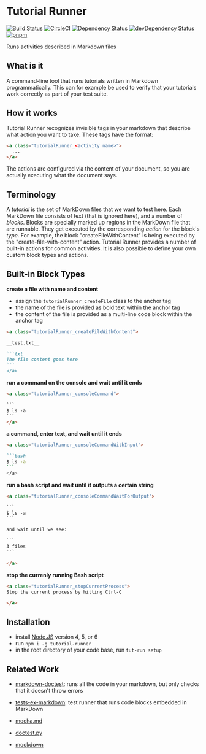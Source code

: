 # Tutorial Runner

[![Build Status](https://travis-ci.org/Originate/tutorial-runner.svg?branch=master)](https://travis-ci.org/Originate/tutorial-runner)
[![CircleCI](https://circleci.com/gh/Originate/tutorial-runner.svg?style=shield&circle-token=9ce35ed1cb30eb92c08211015f019fde2a0973a1)](https://circleci.com/gh/Originate/tutorial-runner)
[![Dependency Status](https://david-dm.org/originate/tutorial-runner.svg)](https://david-dm.org/originate/tutorial-runner)
[![devDependency Status](https://david-dm.org/originate/tutorial-runner/dev-status.svg)](https://david-dm.org/originate/tutorial-runner#info=devDependencies)
[![pnpm](https://img.shields.io/badge/pnpm-compatible-brightgreen.svg)](https://github.com/rstacruz/pnpm)



Runs activities described in Markdown files


## What is it

A command-line tool that runs tutorials written in Markdown programmatically.
This can for example be used to verify that your tutorials work correctly
as part of your test suite.


## How it works

Tutorial Runner recognizes invisible tags in your markdown
that describe what action you want to take.
These tags have the format:

```html
<a class="tutorialRunner_<activity name>">
  ...
</a>
```

The actions are configured via the content of your document,
so you are actually executing what the document says.


## Terminology

A _tutorial_ is the set of MarkDown files that we want to test here.
Each MarkDown file consists of text (that is ignored here),
and a number of _blocks_.
Blocks are specially marked up regions in the MarkDown file that are runnable.
They get executed by the corresponding _action_ for the block's _type_.
For example, the block "createFileWithContent"
is being executed by the "create-file-with-content" action.
Tutorial Runner provides a number of built-in actions for common activities.
It is also possible to define your own custom block types and actions.


## Built-in Block Types

__create a file with name and content__
* assign the `tutorialRunner_createFile` class to the anchor tag
* the name of the file is provided as bold text within the anchor tag
* the content of the file is provided as a multi-line code block within the anchor tag

```markdown
<a class="tutorialRunner_createFileWithContent">

__test.txt__

```txt
The file content goes here
`​``
</a>
```

__run a command on the console and wait until it ends__

```markdown
<a class="tutorialRunner_consoleCommand">

`​``
$ ls -a
`​``
</a>
```

__a command, enter text, and wait until it ends__

```markdown
<a class="tutorialRunner_consoleCommandWithInput">

```bash
$ ls -a
`​``
</a>
```

__run a bash script and wait until it outputs a certain string__

```markdown
<a class="tutorialRunner_consoleCommandWaitForOutput">

`​``
$ ls -a
`​``

and wait until we see:

`​``
3 files
`​``

</a>
```

__stop the currenly running Bash script__

```markdown
<a class="tutorialRunner_stopCurrentProcess">
Stop the current process by hitting Ctrl-C

</a>
```

## Installation

- install [Node.JS](https://nodejs.org) version 4, 5, or 6
- run `npm i -g tutorial-runner`
- in the root directory of your code base, run `tut-run setup`


## Related Work

* [markdown-doctest](https://github.com/Widdershin/markdown-doctest):
  runs all the code in your markdown, but only checks that it doesn't throw errors

* [tests-ex-markdown](https://github.com/anko/tests-ex-markdown):
  test runner that runs code blocks embedded in MarkDown

* [mocha.md](https://github.com/sidorares/mocha.md)

* [doctest.py](https://docs.python.org/2/library/doctest.html#simple-usage-checking-examples-in-a-text-file)

* [mockdown](https://github.com/pjeby/mockdown)
